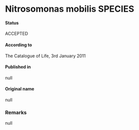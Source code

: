 # Nitrosomonas mobilis SPECIES

#### Status
ACCEPTED

#### According to
The Catalogue of Life, 3rd January 2011

#### Published in
null

#### Original name
null

### Remarks
null